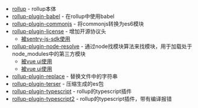 

- [rollup](https://www.npmjs.com/package/rollup) - rollup本体
- [rollup-plugin-babel](https://www.npmjs.com/package/rollup-plugin-babel) - 在rollup中使用babel
- [rollup-plugin-commonjs](https://www.npmjs.com/package/rollup-plugin-commonjs) - 将commonjs转换为es6模块
- [rollup-plugin-license](https://github.com/mjeanroy/rollup-plugin-license) - 增加开源协议头
    - [被sentry-js-sdk使用](https://github.com/FunnyLiu/sentry-javascript/blob/master/packages/browser/rollup.config.js#L62)
- [rollup-plugin-node-resolve](https://www.npmjs.com/package/rollup-plugin-node-resolve) - 通过node找模块算法来找模块，用于加载处于node_modules中的第三方模块
    - [被vue ui使用](https://github.com/brizer/ui/blob/master/build/rollup.config.base.js#L19)
    - [被vue ui使用](https://github.com/brizer/ui/blob/master/build/rollup.config.base.js#L44)
- [rollup-plugin-replace](https://www.npmjs.com/package/rollup-plugin-replace) - 替换文件中的字符串
- [rollup-plugin-terser](https://www.npmjs.com/package/rollup-plugin-terser) - 压缩生成的es包
- [rollup-plugin-typescript](https://www.npmjs.com/package/rollup-plugin-typescript) - rollup的typescript插件
- [rollup-plugin-typescript2](https://www.npmjs.com/package/rollup-plugin-typescript2) - rollup的typescript插件，带有编译报错

